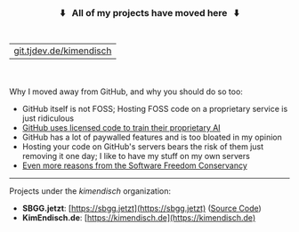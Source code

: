 <h3 align="center">⬇️ &nbsp; All of my projects have moved here &nbsp; ⬇️</h3>
<h1><table align="center"><tr><td><a href="https://git.tjdev.de/kimendisch">git.tjdev.de/kimendisch</a></td></tr></table></h1>
<br />

Why I moved away from GitHub, and why you should do so too:
- GitHub itself is not FOSS; Hosting FOSS code on a proprietary service is just ridiculous
- [GitHub uses licensed code to train their proprietary AI](https://githubcopilotlitigation.com)
- GitHub has a lot of paywalled features and is too bloated in my opinion
- Hosting your code on GitHub's servers bears the risk of them just removing it one day; I like to have my stuff on my own servers
- [Even more reasons from the Software Freedom Conservancy](https://sfconservancy.org/GiveUpGitHub)
<hr />

Projects under the _kimendisch_ organization:
- **SBGG.jetzt**: [https://sbgg.jetzt](https://sbgg.jetzt) ([Source Code](https://git.tjdev.de/kimendisch/selbstbestimmungsgesetz-jetzt-de))
- **KimEndisch.de**: [https://kimendisch.de](https://kimendisch.de)
